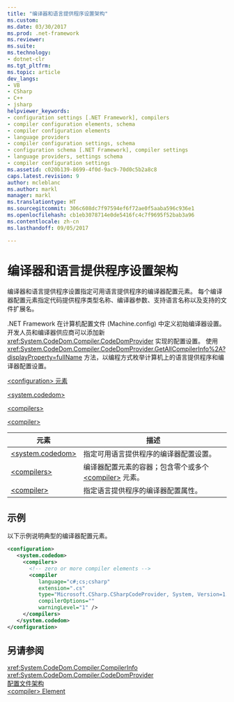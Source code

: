 ```yaml
---
title: "编译器和语言提供程序设置架构"
ms.custom: 
ms.date: 03/30/2017
ms.prod: .net-framework
ms.reviewer: 
ms.suite: 
ms.technology:
- dotnet-clr
ms.tgt_pltfrm: 
ms.topic: article
dev_langs:
- VB
- CSharp
- C++
- jsharp
helpviewer_keywords:
- configuration settings [.NET Framework], compilers
- compiler configuration elements, schema
- compiler configuration elements
- language providers
- compiler configuration settings, schema
- configuration schema [.NET Framework], compiler settings
- language providers, settings schema
- compiler configuration settings
ms.assetid: c020b139-8699-4f0d-9ac9-70d0c5b2a8c8
caps.latest.revision: 9
author: mcleblanc
ms.author: markl
manager: markl
ms.translationtype: HT
ms.sourcegitcommit: 306c608dc7f97594ef6f72ae0f5aaba596c936e1
ms.openlocfilehash: cb1eb3078714e0de5416fc4c7f9695f52bab3a96
ms.contentlocale: zh-cn
ms.lasthandoff: 09/05/2017

---
```

# <a name="compiler-and-language-provider-settings-schema"></a>编译器和语言提供程序设置架构
编译器和语言提供程序设置指定可用语言提供程序的编译器配置元素。 每个编译器配置元素指定代码提供程序类型名称、编译器参数、支持语言名称以及支持的文件扩展名。  
  
 .NET Framework 在计算机配置文件 (Machine.config) 中定义初始编译器设置。 开发人员和编译器供应商可以添加新 <xref:System.CodeDom.Compiler.CodeDomProvider> 实现的配置设置。 使用 <xref:System.CodeDom.Compiler.CodeDomProvider.GetAllCompilerInfo%2A?displayProperty=fullName> 方法，以编程方式枚举计算机上的语言提供程序和编译器配置设置。  
  
 [\<configuration> 元素](../../../../../docs/framework/configure-apps/file-schema/configuration-element.md)  
  
 [\<system.codedom>](../../../../../docs/framework/configure-apps/file-schema/compiler/system-codedom-element.md)  
  
 [\<compilers>](../../../../../docs/framework/configure-apps/file-schema/compiler/compilers-element.md)  
  
 [\<compiler>](../../../../../docs/framework/configure-apps/file-schema/compiler/compiler-element.md)  
  
|元素|描述|  
|-------------|-----------------|  
|[\<system.codedom>](../../../../../docs/framework/configure-apps/file-schema/compiler/system-codedom-element.md)|指定可用语言提供程序的编译器配置设置。|  
|[\<compilers>](../../../../../docs/framework/configure-apps/file-schema/compiler/compilers-element.md)|编译器配置元素的容器；包含零个或多个 [\<compiler>](../../../../../docs/framework/configure-apps/file-schema/compiler/compiler-element.md) 元素。|  
|[\<compiler>](../../../../../docs/framework/configure-apps/file-schema/compiler/compiler-element.md)|指定语言提供程序的编译器配置属性。|  
  
## <a name="example"></a>示例  
 以下示例说明典型的编译器配置元素。  
  
```xml  
<configuration>  
   <system.codedom>  
     <compilers>  
       <!-- zero or more compiler elements -->  
       <compiler  
          language="c#;cs;csharp"  
          extension=".cs"  
          type="Microsoft.CSharp.CSharpCodeProvider, System, Version=1.0.5000.0, Culture=neutral, PublicKeyToken=b77a5c561934e089"  
          compilerOptions=""  
          warningLevel="1" />  
     </compilers>  
   </system.codedom>  
</configuration>  
```  
  
## <a name="see-also"></a>另请参阅  
 <xref:System.CodeDom.Compiler.CompilerInfo>   
 <xref:System.CodeDom.Compiler.CodeDomProvider>   
 [配置文件架构](../../../../../docs/framework/configure-apps/file-schema/index.md)   
 [\<compiler> Element](../../../../../docs/framework/configure-apps/file-schema/compiler/compiler-element.md)

